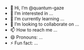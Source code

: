 - 👋 Hi, I’m @quantum-gaze
- 👀 I’m interested in ...
- 🌱 I’m currently learning ...
- 💞️ I’m looking to collaborate on ...
- 📫 How to reach me ...
- 😄 Pronouns: ...
- ⚡ Fun fact: ...

<!---
quantum-gaze/quantum-gaze is a ✨ special ✨ repository because its `README.md` (this file) appears on your GitHub profile.
You can click the Preview link to take a look at your changes.
--->

